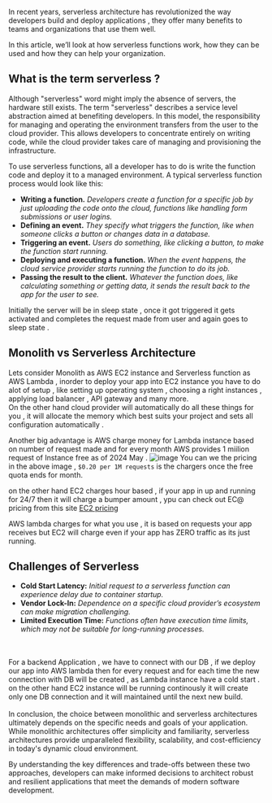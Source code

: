 In recent years, serverless architecture has revolutionized the way developers build and deploy applications , they offer many benefits to teams and organizations that use them well.  <br/>

In this article, we’ll look at how serverless functions work, how they can be used and how they can help your organization.

## What is the term serverless ?
Although "serverless" word might imply the absence of servers, the hardware still exists. 
The term "serverless" describes a service level abstraction aimed at benefiting developers. 
In this model, the responsibility for managing and operating the environment transfers from the user to the cloud provider.
This allows developers to concentrate entirely on writing code, while the cloud provider takes care of managing and provisioning the infrastructure.


To use serverless functions, all a developer has to do is write the function code and deploy it to a managed environment. A typical serverless function process would look like this: <br/>
- **Writing a function.** *Developers create a function for a specific job by just uploading the code onto the cloud, functions like handling form submissions or user logins.* <br/>
- **Defining an event.** *They specify what triggers the function, like when someone clicks a button or changes data in a database.* <br/>
- **Triggering an event.** *Users do something, like clicking a button, to make the function start running.* <br/>
- **Deploying and executing a function.** *When the event happens, the cloud service provider starts running the function to do its job.* <br/>
- **Passing the result to the client.** *Whatever the function does, like calculating something or getting data, it sends the result back to the app for the user to see.* <br/>

Initially the server will be in sleep state , once it got triggered it gets activated and completes the request made from user and again goes to sleep state .

## Monolith vs Serverless Architecture
Lets consider Monolith as AWS EC2 instance and Serverless function as AWS Lambda , inorder to deploy your app into EC2 instance you have to do alot of setup ,
like setting up operating system , choosing a right instances , applying load balancer , API gateway and many more.  <br/>
On the other hand cloud provider will automatically do all these things for you , it will allocate the memory which best suits your project and sets all configuration automatically .<br/>

Another big advantage is AWS charge money for Lambda instance based on number of request made and for every month AWS provides 1 miilion request of Instance free as of 2024 May .
![image](https://github.com/jamAL108/connect/assets/115083239/6fc6034b-0173-4536-9f43-b943c7dbe489)
You can we the pricing in the above image , `$0.20 per 1M requests` is the chargers once the free quota ends for month.

on the other hand EC2 charges hour based , if your app in up and running for 24/7 then it will charge a bumper amount , ypu can check out EC@ pricing from this site 
[EC2 pricing](https://instances.vantage.sh/)

AWS lambda charges for what you use , it is based on requests your app receives but EC2 will charge even if your app has ZERO traffic as its just running. <br/>


## Challenges of Serverless
- **Cold Start Latency:** *Initial request to a serverless function can experience delay due to container startup.*
- **Vendor Lock-In:** *Dependence on a specific cloud provider’s ecosystem can make migration challenging.*
- **Limited Execution Time:** *Functions often have execution time limits, which may not be suitable for long-running processes.*
<br/>
<br/>
For a backend Application , we have to connect with our DB , if we deploy our app into AWS lambda then for every request and for each time the new connection with DB will be created ,
as Lambda instance have a cold start . on the other hand EC2 instance will be running continously it will create only one DB connection and it will maintained until the next new build.

<br/>
<br/>
In conclusion, the choice between monolithic and serverless architectures ultimately depends on the specific needs and goals of your application. While monolithic architectures offer simplicity and familiarity, serverless architectures provide unparalleled flexibility, scalability, and cost-efficiency in today's dynamic cloud environment.

By understanding the key differences and trade-offs between these two approaches, developers can make informed decisions to architect robust and resilient applications that meet the demands of modern software development.


